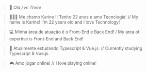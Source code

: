 > 🤩 *Olá / Hi There*

> 👩🏾‍💻 Me chamo Karine !! Tenho 22 anos e amo Tecnologia! // My name is Karine! I'm 22 years old and I love Technology!
 
> 💻 Minha área de atuação é o Front-End e Back End! / My area of expertise is Front-End and Back End!

>🌱 Atualmente estudando Typescript & Vue.js. // Currently studying Typescript & Vue.js.

>🎮 Amo jogar online! //  I love playing online!
